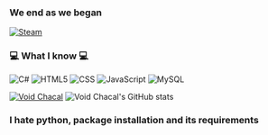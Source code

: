 ### We end as we began

[![Steam](https://img.shields.io/badge/Steam-000000?style=for-the-badge&logo=steam&logoColor=white)](https://steamcommunity.com/id/VoidLunar/)

### 💻 What I know 💻

![C#](https://img.shields.io/badge/C%23-239120?style=for-the-badge&logo=c-sharp&logoColor=white)
![HTML5](https://img.shields.io/badge/HTML5-E34F26?style=for-the-badge&logo=html5&logoColor=white)
![CSS](https://img.shields.io/badge/CSS-239120?&style=for-the-badge&logo=css3&logoColor=white)
![JavaScript](https://img.shields.io/badge/JavaScript-F7DF1E?style=for-the-badge&logo=javascript&logoColor=black)
![MySQL](https://img.shields.io/badge/MySQL-00000F?style=for-the-badge&logo=mysql&logoColor=white)


[![Void Chacal](https://github-readme-stats.vercel.app/api/top-langs/?username=VoidChacal&layout=compact&theme=dark)](https://github.com/anuraghazra/github-readme-stats)
![Void Chacal's GitHub stats](https://github-readme-stats.vercel.app/api?username=VoidChacal&show_icons=true&theme=dark)

### I hate python, package installation and its requirements
